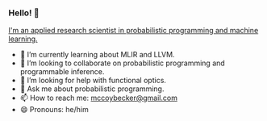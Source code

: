 ### Hello! 👋

[I'm an applied research scientist in probabilistic programming and machine learning.](https://femtomc.github.io/)

- 🌱 I’m currently learning about MLIR and LLVM.
- 👯 I’m looking to collaborate on probabilistic programming and programmable inference.
- 🤔 I’m looking for help with functional optics.
- 💬 Ask me about probabilistic programming.
- 📫 How to reach me: mccoybecker@gmail.com
- 😄 Pronouns: he/him
